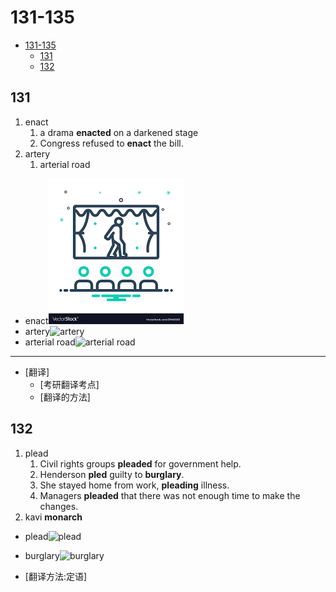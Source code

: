 # 131-135

- [131-135](#131-135)
  - [131](#131)
  - [132](#132)

## 131

1. enact
   1. a drama **enacted** on a darkened stage
   2. Congress refused to **enact** the bill.
2. artery
   1. arterial road

- enact![enact](https://raw.githubusercontent.com/Logible/Image/main/note_image/20221005094901.png)
- artery![artery](https://cdn.mos.cms.futurecdn.net/cntqDrY3tkS4UJw7TotEog-1200-80.jpg)
- arterial road![arterial road](https://upload.wikimedia.org/wikipedia/commons/9/9e/PageMillRoad.png)

---

- [翻译]
  - [考研翻译考点]
  - [翻译的方法]

## 132

1. plead
   1. Civil rights groups **pleaded** for government help.
   2. Henderson **pled** guilty to **burglary**.
   3. She stayed home from work, **pleading** illness.
   4. Managers **pleaded** that there was not enough time to make the changes.
2. kavi **monarch**

- plead![plead](https://miro.medium.com/max/1400/1*LDnqewRkRGWyEOC6Ia5DdQ.jpeg)
- burglary![burglary](https://cdn2.psychologytoday.com/assets/styles/manual_crop_1_91_1_1528x800/public/field_blog_entry_teaser_image/2020-01/shutterstock_burglary1.jpg?itok=P8pWe_qJ)

- [翻译方法:定语]
